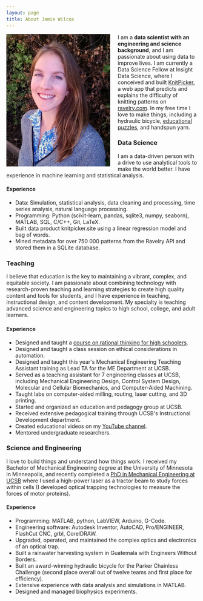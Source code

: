```yaml
---
layout: page
title: About Jamie Wilcox
---
```


<div class="projectblock">
<img src="/images/NicePhoto2.png" height="350" align="left" style="margin-right: 20px"/>

I am a <b>data scientist with an engineering and science background</b>, and I am passionate about using data to improve lives. I am currently a Data Science Fellow at Insight Data Science, where I conceived and built [KnitPicker](http://www.knitpicker.site), a web app that predicts and explains the difficulty of knitting patterns on [ravelry.com](http://www.ravelry.com). In my free time I love to make things, including a hydraulic bicycle, 
<a href="/2017/06/25/mysterytubes"> educational puzzles</a>, and handspun yarn.
</div>


### Data Science

I am a data-driven person with a drive to use analytical tools to make the world better. I have experience in machine learning and statistical analysis.

#### Experience

- Data: Simulation, statistical analysis, data cleaning and processing, time series analysis, natural language processing.
- Programming: Python (scikit-learn, pandas, sqlite3, numpy, seaborn), MATLAB, SQL, C/C++, Git, LaTeX.
- Built data product knitpicker.site using a linear regression model and bag of words.
- Mined metadata for over 750 000 patterns from the Ravelry API and stored them in a SQLite database.



### Teaching

<!--I am passionate about pedagogy, online education and education technology, and I have experience in teaching, instructional design, and content development.-->

I believe that education is the key to maintaining a vibrant, complex, and equitable society. I am passionate about combining technology with research-proven teaching and learning strategies to create high quality content and tools for students, and I have experience in teaching, instructional design, and content development. My specialty is teaching advanced science and engineering topics to high school, college, and adult learners.


#### Experience

- Designed and taught a [course on rational thinking for high schoolers](/2017/06/10/brainhacks).
- Designed and taught a class session on ethical considerations in automation.
- Designed and taught this year's Mechanical Engineering Teaching Assistant training as Lead TA for the ME Department at UCSB.
- Served as a teaching assistant for 7 engineering classes at UCSB, including Mechanical Engineering Design, Control System Design, Molecular and Cellular Biomechanics, and Computer-Aided Machining.
- Taught labs on computer-aided milling, routing, laser cutting, and 3D printing.
- Started and organized an education and pedagogy group at UCSB.
- Received extensive pedagogical training through UCSB's Instructional Development department.
- Created educational videos on my [YouTube channel](https://www.youtube.com/watch?v=4WW0LlDr8mc&t=1s).
- Mentored undergraduate researchers.


### Science and Engineering

I love to build things and understand how things work. I received my Bachelor of Mechanical Engineering degree at the University of Minnesota in Minneapolis, and recently completed a [PhD in Mechanical Engineering at UCSB](https://www.osapublishing.org/ol/abstract.cfm?uri=ol-41-10-2386) where I used a high-power laser as a tractor beam to study forces within cells (I developed optical trapping technologies to measure the forces of motor proteins).
	
#### Experience

- Programming: MATLAB, python, LabVIEW, Arduino, G-Code.
- Engineering software: Autodesk Inventor, AutoCAD, Pro/ENGINEER, FlashCut CNC, grbl, CorelDRAW.
- Upgraded, operated, and maintained the complex optics and electronics of an optical trap.
- Built a rainwater harvesting system in Guatemala with Engineers Without Borders.
- Built an award-winning hydraulic bicycle for the Parker Chainless Challenge (second place overall out of twelve teams and first place for efficiency).
- Extensive experience with data analysis and simulations in MATLAB.
- Designed and managed biophysics experiments.

